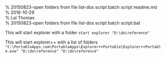 % 20150823-open folders from file list-dos script batch script readme.md 	
% 2016-10-29 	
% Lal Thomas 	
% 20150823-open folders from file list-dos script batch script.bat 	
	

This will start explorer with a folder
`start explorer "D:\do\reference"`

This will start explorer++ with a list of folders
`"C:\PortableApps.com\PortableApps\Explorer++Portable\Explorer++Portable.exe" "D:\do\reference" "D:\do\reference"`